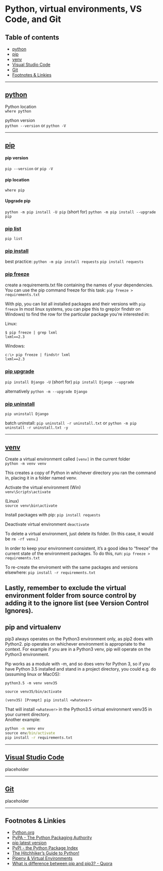 # Python, virtual environments, VS Code, and Git

## Table of contents

* [python](#python)
* [pip](#pip)
* [venv](#venv)
* [Visual Studio Code](#vscode)
* [Git](#Git)
* [Footnotes & Linkies](#footnotes-&-linkies)

---
## [python](https://www.python.org/)

Python location<br>
`where python`

python version<br>
`python --version` or `python -V`

---
## [pip](https://pip.pypa.io/)

#### pip version
`pip --version` or `pip -V`

####  pip location
`where pip`

#### Upgrade pip
`python -m pip install -U pip` (short for)
`python -m pip install --upgrade pip`

### [pip list](https://pip.pypa.io/en/stable/reference/pip_list/)
`pip list`

### [pip install](https://pip.pypa.io/en/stable/reference/pip_install/)
best practice: `python -m pip install requests`
`pip install requests`

### [pip freeze](https://pip.pypa.io/en/stable/reference/pip_freeze/)
create a requirements.txt file containing the names of your dependencies. You can use the pip command freeze for this task:
`pip freeze > requirements.txt`


With pip, you can list all installed packages and their versions with `pip freeze`
In most linux systems, you can pipe this to grep(or findstr on Windows) to find the row for the particular package you're interested in:

Linux:
```
$ pip freeze | grep lxml
lxml==2.3
```

Windows:
```
c:\> pip freeze | findstr lxml
lxml==2.3
```

### [pip upgrade](https://link.com)
`pip install Django -U` (short for) `pip install Django --upgrade`

alternatively `python -m --upgrade Django`

### [pip uninstall](https://pip.pypa.io/en/stable/reference/pip_uninstall/)<br>
`pip uninstall Django`

batch uninstall:
`pip uninstall -r uninstall.txt` or `python -m pip uninstall -r uninstall.txt -y`

---
## [venv](https://docs.python.org/3/library/venv.html)
Create a virtual environment called `[venv]` in the current folder<br>
`python -m venv venv`<br>

This creates a copy of Python in whichever directory you ran the command in, placing it in a folder named venv.

Activate the virtual environment
(Win)<br>
`venv\Scripts\activate` 

(Linux)<br>
`source venv\bin\activate`

Install packages with pip:
`pip install requests`

Deactivate virtual environment
`deactivate`

To delete a virtual environment, just delete its folder. (In this case, it would be `rm -rf venv`.)

In order to keep your environment consistent, it’s a good idea to “freeze” the current state of the environment packages. To do this, run:
`pip freeze > requirements.txt`

To re-create the enviroment with the same packages and versions elsewhere:
`pip install -r requirements.txt`

Lastly, remember to exclude the virtual environment folder from source control by adding it to the ignore list (see Version Control Ignores).
---
## pip and virtualenv

pip3 always operates on the Python3 environment only, as pip2 does with Python2. pip operates on whichever environment is appropriate to the context. For example if you are in a Python3 venv, pip will operate on the Python3 environment.

Pip works as a module with -m, and so does venv for Python 3, so if you have Python 3.5 installed and stand in a project directory, you could e.g. do (assuming linux or MacOS):

`python3.5 -m venv venv35`

`source venv35/bin/activate`

`(venv35) [Prompt] pip install <whatever>`

That will install `<whatever>` in the Python3.5 virtual environment venv35 in your current directory.<br>
Another example:
```cmd
python -m venv env
source env/bin/activate
pip install -r requirements.txt
```

---
[<h2 id="vscode">Visual Studio Code</h2>](https://code.visualstudio.com/)
placeholder

---
## [Git](https://git-scm.com/)
placeholder

---
<h2 id="footnotes-&-linkies">Footnotes & Linkies</h3>


* [Python.org](https://www.python.org/)
* [PyPA - The Python Packaging Authority](https://www.pypa.io/)
* [pip latest version](https://pip.pypa.io/en/latest/installing.html)
* [PyPI - the Python Package Index](https://pypi.python.org/pypi)
* [The Hitchhiker’s Guide to Python!](https://docs.python-guide.org/)
* [Pipenv & Virtual Environments](https://docs.python-guide.org/dev/virtualenvs/)
* [What is difference between pip and pip3? - Quora](https://www.quora.com/What-is-difference-between-pip-and-pip3)
